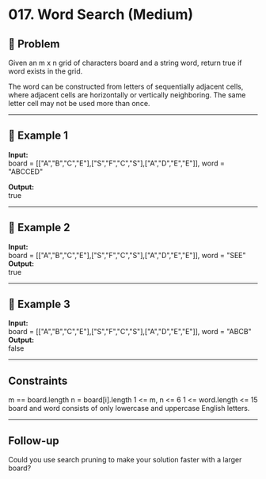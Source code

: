 # 017. Word Search (Medium)

## 📌 Problem
Given an m x n grid of characters board and a string word, return true if word exists in the grid.

The word can be constructed from letters of sequentially adjacent cells, where adjacent cells are horizontally or vertically neighboring. The same letter cell may not be used more than once.  

---

## 🔹 Example 1
**Input:**  
board = [["A","B","C","E"],["S","F","C","S"],["A","D","E","E"]], word = "ABCCED"

**Output:**  
true

---

## 🔹 Example 2
**Input:**  
board = [["A","B","C","E"],["S","F","C","S"],["A","D","E","E"]], word = "SEE"
**Output:**  
true

---

## 🔹 Example 3
**Input:**  
board = [["A","B","C","E"],["S","F","C","S"],["A","D","E","E"]], word = "ABCB"
**Output:**  
false

--- 


## Constraints
m == board.length
n = board[i].length
1 <= m, n <= 6
1 <= word.length <= 15
board and word consists of only lowercase and uppercase English letters.

---

## Follow-up
Could you use search pruning to make your solution faster with a larger board?
